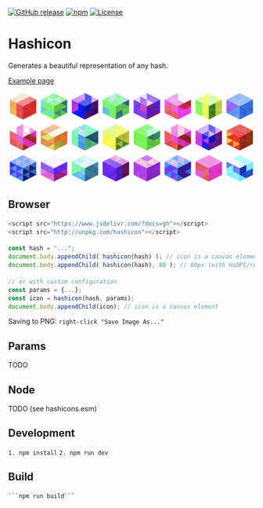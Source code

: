 [![GitHub release](https://img.shields.io/github/release/ETCDEVTeam/hashicon.svg)](https://github.com/ETCDEVTeam/hashicon/releases)
[![npm](http://img.shields.io/npm/v/hashicon.svg)](https://www.npmjs.com/package/hashicon)
[![License](https://img.shields.io/npm/l/hashicon.svg)](LICENSE)



Hashicon
==========

Generates a beautiful representation of any hash.

[Example page](https://oori.github.io/hashicons-temp/examples/)

![Sample hashicon image](examples/hashicons.png "Hashicons")



Browser
---

```javascript
<script src="https://www.jsdelivr.com/?docs=gh"></script>
<script src="http://unpkg.com/hashicon"></script>

const hash = "...";
document.body.appendChild( hashicon(hash) ); // icon is a canvas element
document.body.appendChild( hashicon(hash), 80 ); // 80px (with HiDPI/retina adjustments)

// or with custom configuration
const params = {...};
const icon = hashicon(hash, params);
document.body.appendChild(icon); // icon is a canvas element
```

Saving to PNG:  ```right-click "Save Image As..."```



Params
---
TODO


Node
---
TODO   (see hashicons.esm)


Development
-----------
```1. npm install```
```2. npm run dev```



Build
-----

    ```npm run build```

